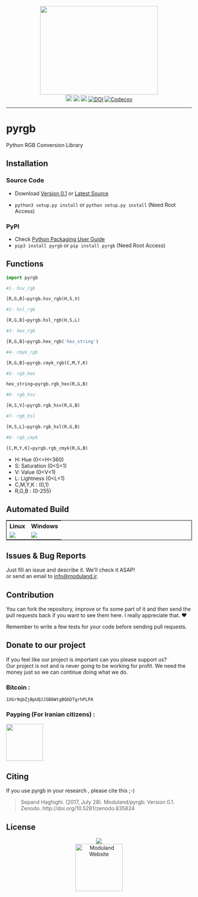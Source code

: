 <div align="center">
<img src="http://moduland.github.io/pyrgb/rgb-lamps.jpg" height=240px width=320px>

</br>
<a href="https://badge.fury.io/py/pyrgb"><img src="https://badge.fury.io/py/pyrgb.svg" alt="PyPI version" height="18"></a>
<a href="http://www.python.org"><img src="https://img.shields.io/badge/python-3.3%2C3.4%2C3.5%2C3.6-blue.svg"></a>
<a href="http://moduland.github.io/pyrgb"><img src="https://img.shields.io/badge/doc-latest-red.svg"></a>
<a href="https://zenodo.org/badge/latestdoi/89876759"><img src="https://zenodo.org/badge/89876759.svg" alt="DOI"></a>
<a href="https://codecov.io/gh/Moduland/pyrgb">
  <img src="https://codecov.io/gh/Moduland/pyrgb/branch/master/graph/badge.svg" alt="Codecov" />
</a>

</div>


----------


# pyrgb
Python RGB Conversion Library


## Installation
### Source Code
- Download [Version 0.1](https://github.com/moduland/pyrgb/archive/v0.1.zip) or [Latest Source ](https://github.com/Moduland/pyrgb/archive/master.zip)

- `python3 setup.py install` or `python setup.py install` (Need Root Access)

### PyPI

- Check [Python Packaging User Guide](https://packaging.python.org/installing/)     
- `pip3 install pyrgb` or `pip install pyrgb` (Need Root Access)


## Functions

```python
import pyrgb

#1- hsv_rgb

[R,G,B]=pyrgb.hsv_rgb(H,S,V)  

#2- hsl_rgb

[R,G,B]=pyrgb.hsl_rgb(H,S,L)

#3- hex_rgb

[R,G,B]=pyrgb.hex_rgb('hex_string')

#4- cmyk_rgb

[R,G,B]=pyrgb.cmyk_rgb(C,M,Y,K)

#5- rgb_hex

hex_string=pyrgb.rgb_hex(R,G,B)

#6- rgb_hsv

[H,S,V]=pyrgb.rgb_hsv(R,G,B)

#7- rgb_hsl

[H,S,L]=pyrgb.rgb_hsl(R,G,B)

#8- rgb_cmyk

[C,M,Y,K]=pyrgb.rgb_cmyk(R,G,B)


```
- H: Hue (0<=H<360) 
- S: Saturation (0<S<1)
- V: Value (0<V<1)
- L: Lightness (0<L<1)
- C,M,Y,K : (0,1)
- R,G,B : (0-255)

## Automated Build				
				
<div align="center">
<table style="border:1px solid black">
<tr>
<th>Linux</th>
<th>Windows</th>

</tr>

<tr>
<td><a href="https://travis-ci.org/Moduland/pyrgb"><img src="https://travis-ci.org/Moduland/pyrgb.svg?branch=master"></a></td>
<td> <a href="https://ci.appveyor.com/project/sepandhaghighi/pyrgb"><img src="https://ci.appveyor.com/api/projects/status/7sqa1r0n22gq23ne?svg=true"></a>	</td>

</tr>	

</table>

</div>


## Issues & Bug Reports			

Just fill an issue and describe it. We'll check it ASAP!							
or send an email to [info@moduland.ir](mailto:info@moduland.ir "info@moduland.ir"). 


## Contribution			

You can fork the repository, improve or fix some part of it and then send the pull requests back if you want to see them here. I really appreciate that. ❤️			

Remember to write a few tests for your code before sending pull requests. 					


## Donate to our project
					
If you feel like our project is important can you please support us?			
Our project is not and is never going to be working for profit. We need the money just so we can continue doing what we do.					

<h3>Bitcoin :</h3>					

```1XGr9qbZjBpUQJJSB6WtgBQbDTgrhPLPA```
				

<h3>Payping (For Iranian citizens) :</h3>

<a href="http://www.payping.net/sepandhaghighi" target="__blank"><img src="http://www.qpage.ir/images/payping.png" height=100px width=100px></a>


## Citing
If you use pyrgb in your research , please cite this ;-)

<blockquote>
<p>Sepand Haghighi. (2017, July 28). Moduland/pyrgb: Version 0.1. Zenodo. http://doi.org/10.5281/zenodo.835824</p>
</blockquote>


## License
<div align="center">
<a href="https://github.com/Moduland/pyrgb/blob/master/LICENSE"><img src="https://img.shields.io/github/license/mashape/apistatus.svg"/></a>
<br/>
<a href="http://www.moduland.ir" target="_blank" title="Moduland Website"><img src="http://www.orangetool.ir/images/moduland.jpg" height="128px" width="128px" alt="Moduland Website"></a>

</div>



			


